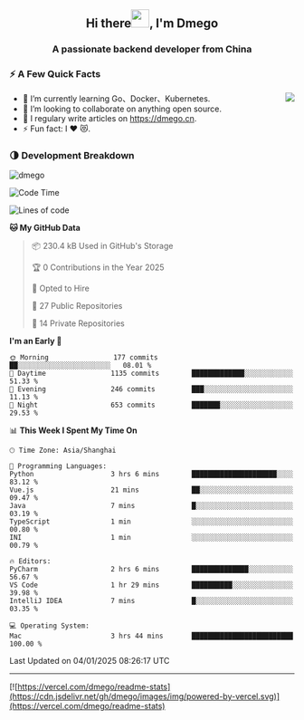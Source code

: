 <h2 align="center">Hi there<img src="https://cdn.jsdelivr.net/gh/dmego/images/img/Hi.gif" height="32" />, I'm Dmego </h2>
<h3 align="center">A passionate backend developer from China</h3>

### ⚡️ A Few Quick Facts

<img align="right" src="https://readme-stats-dmego.vercel.app/api?username=dmego&show_icons=true&icon_color=1573B3&hide_title=true&text_color=718096&bg_color=00000000&hide_border=true"/>

<ul>
    <li> 🌱 I’m currently learning Go、Docker、Kubernetes.</li>
    <li> 👯 I’m looking to collaborate on anything open source.</li>
    <li> 📝 I regulary write articles on <a href="https://dmego.cn">https://dmego.cn</a>.</li>
    <li> ⚡ Fun fact: I ❤️ 😻.</li>
</ul>

### 🌗 Development Breakdown

<img src="https://komarev.com/ghpvc/?username=dmego" alt="dmego" />

<!--START_SECTION:waka-->
![Code Time](http://img.shields.io/badge/Code%20Time-3%2C216%20hrs%2055%20mins-blue)

![Lines of code](https://img.shields.io/badge/From%20Hello%20World%20I%27ve%20Written-678.6%20thousand%20lines%20of%20code-blue)

**🐱 My GitHub Data** 

> 📦 230.4 kB Used in GitHub's Storage 
 > 
> 🏆 0 Contributions in the Year 2025
 > 
> 💼 Opted to Hire
 > 
> 📜 27 Public Repositories 
 > 
> 🔑 14 Private Repositories 
 > 
**I'm an Early 🐤** 

```text
🌞 Morning                177 commits         ██░░░░░░░░░░░░░░░░░░░░░░░   08.01 % 
🌆 Daytime                1135 commits        █████████████░░░░░░░░░░░░   51.33 % 
🌃 Evening                246 commits         ███░░░░░░░░░░░░░░░░░░░░░░   11.13 % 
🌙 Night                  653 commits         ███████░░░░░░░░░░░░░░░░░░   29.53 % 
```


📊 **This Week I Spent My Time On** 

```text
🕑︎ Time Zone: Asia/Shanghai

💬 Programming Languages: 
Python                   3 hrs 6 mins        █████████████████████░░░░   83.12 % 
Vue.js                   21 mins             ██░░░░░░░░░░░░░░░░░░░░░░░   09.47 % 
Java                     7 mins              █░░░░░░░░░░░░░░░░░░░░░░░░   03.19 % 
TypeScript               1 min               ░░░░░░░░░░░░░░░░░░░░░░░░░   00.80 % 
INI                      1 min               ░░░░░░░░░░░░░░░░░░░░░░░░░   00.79 % 

🔥 Editors: 
PyCharm                  2 hrs 6 mins        ██████████████░░░░░░░░░░░   56.67 % 
VS Code                  1 hr 29 mins        ██████████░░░░░░░░░░░░░░░   39.98 % 
IntelliJ IDEA            7 mins              █░░░░░░░░░░░░░░░░░░░░░░░░   03.35 % 

💻 Operating System: 
Mac                      3 hrs 44 mins       █████████████████████████   100.00 % 
```


 Last Updated on 04/01/2025 08:26:17 UTC
<!--END_SECTION:waka-->

---

[![https://vercel.com/dmego/readme-stats](https://cdn.jsdelivr.net/gh/dmego/images/img/powered-by-vercel.svg)](https://vercel.com/dmego/readme-stats)

